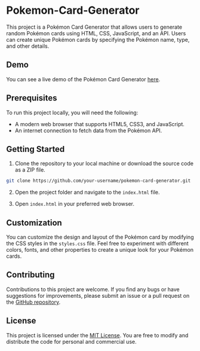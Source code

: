 # Pokemon-Card-Generator


This project is a Pokémon Card Generator that allows users to generate random Pokémon cards using HTML, CSS, JavaScript, and an API. Users can create unique Pokémon cards by specifying the Pokémon name, type, and other details.

## Demo

You can see a live demo of the Pokémon Card Generator [here](https://your-username.github.io/pokemon-card-generator/).

## Prerequisites

To run this project locally, you will need the following:

- A modern web browser that supports HTML5, CSS3, and JavaScript.
- An internet connection to fetch data from the Pokémon API.

## Getting Started

1. Clone the repository to your local machine or download the source code as a ZIP file.

```bash
git clone https://github.com/your-username/pokemon-card-generator.git
```

2. Open the project folder and navigate to the `index.html` file.

3. Open `index.html` in your preferred web browser.

## Customization

You can customize the design and layout of the Pokémon card by modifying the CSS styles in the `styles.css` file. Feel free to experiment with different colors, fonts, and other properties to create a unique look for your Pokémon cards.

## Contributing

Contributions to this project are welcome. If you find any bugs or have suggestions for improvements, please submit an issue or a pull request on the [GitHub repository](https://github.com/your-username/pokemon-card-generator).

## License

This project is licensed under the [MIT License](https://opensource.org/licenses/MIT). You are free to modify and distribute the code for personal and commercial use.
